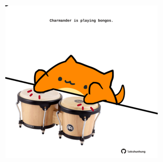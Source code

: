 <!-- built at 15/08/2025, 07:01:11 UTC -->
<p align="center">
  <img width="500" height="500" src="./ReadmeImage.svg">
</p>
